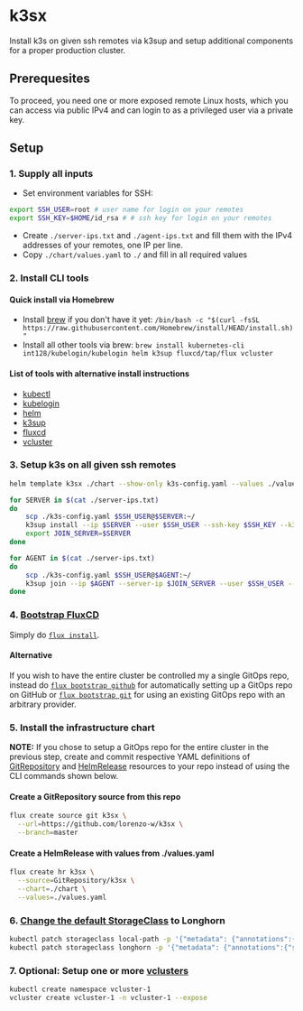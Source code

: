 # k3sx

Install k3s on given ssh remotes via k3sup and setup additional components for a proper production cluster.

## Prerequesites

To proceed, you need one or more exposed remote Linux hosts, which you can access via public IPv4 and can login to as a privileged user via a private key.

## Setup

### 1. Supply all inputs

- Set environment variables for SSH:

```bash
export SSH_USER=root # user name for login on your remotes
export SSH_KEY=$HOME/id_rsa # # ssh key for login on your remotes
```

- Create `./server-ips.txt` and `./agent-ips.txt` and fill them with the IPv4 addresses of your remotes, one IP per line.
- Copy `./chart/values.yaml` to `./` and fill in all required values

### 2. Install CLI tools

#### Quick install via Homebrew

- Install [brew](https://brew.sh/) if you don't have it yet: `/bin/bash -c "$(curl -fsSL https://raw.githubusercontent.com/Homebrew/install/HEAD/install.sh)"`
- Install all other tools via brew: `brew install kubernetes-cli int128/kubelogin/kubelogin helm k3sup fluxcd/tap/flux vcluster`

#### List of tools with alternative install instructions

- [kubectl](https://kubernetes.io/docs/tasks/tools/install-kubectl-linux/#install-using-other-package-management)
- [kubelogin](https://github.com/int128/kubelogin#setup)
- [helm](https://helm.sh/docs/intro/install/#from-homebrew-macos)
- [k3sup](https://github.com/alexellis/k3sup#download-k3sup-tldr)
- [fluxcd](https://fluxcd.io/docs/installation/#install-the-flux-cli)
- [vcluster](https://www.vcluster.com/docs/getting-started/setup)

### 3. Setup k3s on all given ssh remotes

```bash
helm template k3sx ./chart --show-only k3s-config.yaml --values ./values.yaml --set k3s_setup_run=true --output-dir ./

for SERVER in $(cat ./server-ips.txt)
do
    scp ./k3s-config.yaml $SSH_USER@$SERVER:~/
    k3sup install --ip $SERVER --user $SSH_USER --ssh-key $SSH_KEY --k3s-extra-args '--config ~/k3s-config.yaml'
    export JOIN_SERVER=$SERVER
done

for AGENT in $(cat ./server-ips.txt)
do
    scp ./k3s-config.yaml $SSH_USER@$AGENT:~/
    k3sup join --ip $AGENT --server-ip $JOIN_SERVER --user $SSH_USER --k3s-extra-args '--config ~/k3s-config.yaml'
done
```

### 4. [Bootstrap FluxCD](https://fluxcd.io/docs/installation/#bootstrap) 

Simply do [`flux install`](https://fluxcd.io/docs/cmd/flux_install/). 

#### Alternative

If you wish to have the entire cluster be controlled my a single GitOps repo, instead do [`flux bootstrap github`](https://fluxcd.io/docs/installation/#github-and-github-enterprise) for automatically setting up a GitOps repo on GitHub or [`flux bootstrap git`](https://fluxcd.io/docs/installation/#generic-git-server) for using an existing GitOps repo with an arbitrary provider.

### 5. Install the infrastructure chart

**NOTE:** If you chose to setup a GitOps repo for the entire cluster in the previous step, create and commit respective YAML definitions of [GitRepository](https://fluxcd.io/docs/guides/helmreleases/#git-repository) and [HelmRelease](https://fluxcd.io/docs/guides/helmreleases/#define-a-helm-release) resources to your repo instead of using the CLI commands shown below.

#### Create a GitRepository source from this repo

```bash
flux create source git k3sx \
  --url=https://github.com/lorenzo-w/k3sx \
  --branch=master
```

#### Create a HelmRelease with values from ./values.yaml

```bash
flux create hr k3sx \
  --source=GitRepository/k3sx \
  --chart=./chart \
  --values=./values.yaml 
```

### 6. [Change the default StorageClass](https://kubernetes.io/docs/tasks/administer-cluster/change-default-storage-class/) to Longhorn

```bash
kubectl patch storageclass local-path -p '{"metadata": {"annotations":{"storageclass.kubernetes.io/is-default-class":"false"}}}'
kubectl patch storageclass longhorn -p '{"metadata": {"annotations":{"storageclass.kubernetes.io/is-default-class":"true"}}}'
```

### 7. Optional: Setup one or more [vclusters](https://www.vcluster.com/docs/getting-started/deployment)

```bash
kubectl create namespace vcluster-1
vcluster create vcluster-1 -n vcluster-1 --expose
```
